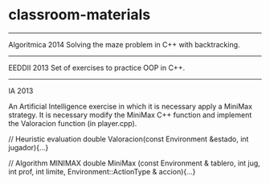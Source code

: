 classroom-materials
===================

******************************************************************
Algoritmica 2014
Solving the maze problem in C++ with backtracking.

******************************************************************
EEDDII 2013
Set of exercises to practice OOP in C++.

******************************************************************
IA 2013

An Artificial Intelligence exercise in which it is necessary apply a MiniMax strategy. It is necessary modify the MiniMax C++ function and implement the Valoracion function (in player.cpp).

// Heuristic evaluation
double Valoracion(const Environment &estado, int jugador){...}

// Algorithm MINIMAX
double MiniMax (const Environment & tablero, int jug, int prof, int limite, Environment::ActionType & accion){...}